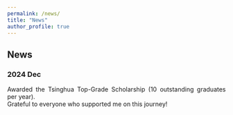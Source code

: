 ```yaml
---
permalink: /news/
title: "News"
author_profile: true
---
```


## News

### 2024 Dec

<p align="justify">
Awarded the Tsinghua Top-Grade Scholarship (10 outstanding graduates per year).<br>
Grateful to everyone who supported me on this journey!
</p>
